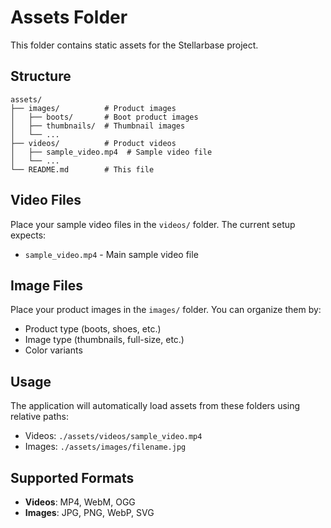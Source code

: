 # Assets Folder

This folder contains static assets for the Stellarbase project.

## Structure

```
assets/
├── images/          # Product images
│   ├── boots/       # Boot product images
│   ├── thumbnails/  # Thumbnail images
│   └── ...
├── videos/          # Product videos
│   ├── sample_video.mp4  # Sample video file
│   └── ...
└── README.md        # This file
```

## Video Files

Place your sample video files in the `videos/` folder. The current setup expects:
- `sample_video.mp4` - Main sample video file

## Image Files

Place your product images in the `images/` folder. You can organize them by:
- Product type (boots, shoes, etc.)
- Image type (thumbnails, full-size, etc.)
- Color variants

## Usage

The application will automatically load assets from these folders using relative paths:
- Videos: `./assets/videos/sample_video.mp4`
- Images: `./assets/images/filename.jpg`

## Supported Formats

- **Videos**: MP4, WebM, OGG
- **Images**: JPG, PNG, WebP, SVG
